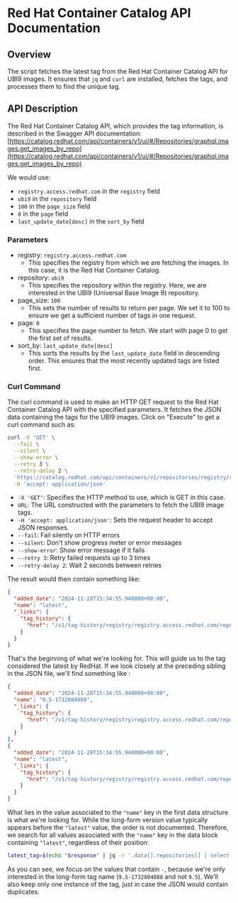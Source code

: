 # Red Hat Container Catalog API Documentation

## Overview

The script fetches the latest tag from the Red Hat Container Catalog API for UBI9 images. It ensures that `jq` and `curl` are installed, fetches the tags, and processes them to find the unique tag.

## API Description

The Red Hat Container Catalog API, which provides the tag information, is described in the Swagger API documentation:
[https://catalog.redhat.com/api/containers/v1/ui/#/Repositories/graphql.images.get_images_by_repo](https://catalog.redhat.com/api/containers/v1/ui/#/Repositories/graphql.images.get_images_by_repo)

We would use:
- `registry.access.redhat.com` in the `registry` field
- `ubi9` in the `repository` field
- `100` in the `page_size` field
- `0` in the `page` field
- `last_update_date[desc]` in the `sort_by` field

### Parameters
- registry: `registry.access.redhat.com`  
  - This specifies the registry from which we are fetching the images. In this case, it is the Red Hat Container Catalog.
- repository: `ubi9`  
  - This specifies the repository within the registry. Here, we are interested in the UBI9 (Universal Base Image 9) repository.
- page_size: `100`  
  - This sets the number of results to return per page. We set it to 100 to ensure we get a sufficient number of tags in one request.
- page: `0`  
  - This specifies the page number to fetch. We start with page 0 to get the first set of results.
- sort_by: `last_update_date[desc]`  
  - This sorts the results by the `last_update_date` field in descending order. This ensures that the most recently updated tags are listed first.

### Curl Command
The curl command is used to make an HTTP GET request to the Red Hat Container Catalog API with the specified parameters. It fetches the JSON data containing the tags for the UBI9 images.
Click on "Execute" to get a curl command such as:

```sh
curl -X 'GET' \
  --fail \
  --silent \
  --show-error \
  --retry 3 \
  --retry-delay 2 \
  'https://catalog.redhat.com/api/containers/v1/repositories/registry/registry.access.redhat.com/repository/ubi9/images?page_size=100&page=0&sort_by=last_update_date%5Bdesc%5D' \
  -H 'accept: application/json'
``` 
- `-X 'GET'`: Specifies the HTTP method to use, which is GET in this case.
- `URL`: The URL constructed with the parameters to fetch the UBI9 image tags.
- `-H 'accept: application/json'`: Sets the request header to accept JSON responses.
- `--fail`: Fail silently on HTTP errors
- `--silent`: Don't show progress meter or error messages
- `--show-error`: Show error message if it fails
- `--retry 3`: Retry failed requests up to 3 times
- `--retry-delay 2`: Wait 2 seconds between retries

The result would then contain something like:

```json
{
  "added_date": "2024-11-28T15:34:55.940000+00:00",
  "name": "latest",
  "_links": {
    "tag_history": {
      "href": "/v1/tag-history/registry/registry.access.redhat.com/repository/ubi9/tag/latest"
    }
  }
}
```

That's the beginning of what we're looking for. This will guide us to the tag considered the latest by RedHat. 
If we look closely at the preceding sibling in the JSON file, we'll find something like :

```json
{
  "added_date": "2024-11-28T15:34:55.940000+00:00",
  "name": "9.5-1732804088",
  "_links": {
    "tag_history": {
      "href": "/v1/tag-history/registry/registry.access.redhat.com/repository/ubi9/tag/9.5-1732804088"
    }
  }
},
{
  "added_date": "2024-11-28T15:34:55.940000+00:00",
  "name": "latest",
  "_links": {
    "tag_history": {
      "href": "/v1/tag-history/registry/registry.access.redhat.com/repository/ubi9/tag/latest"
    }
  }
}
```
What lies in the value associated to the `"name"` key in the first data structure is what we're looking for.
While the long-form version value typically appears before the `"latest"` value, the order is not documented.
Therefore, we search for all values associated with the `"name"` key in the data block containing `"latest"`,
regardless of their position:

```bash
latest_tag=$(echo "$response" | jq -r '.data[].repositories[] | select(.tags[].name == "latest") | .tags[] | select(.name != "latest" and (.name | contains("-"))) | .name' | sort -u)
``` 

As you can see, we focus on the values that contain `-`, because we're only interested in the long-form tag name (`9.5-1732804088` and not `9.5`). We'll also keep only one instance of the tag, just in case the JSON would contain duplicates.
